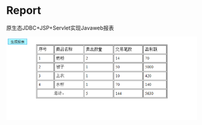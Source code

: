 # Report
原生态JDBC+JSP+Servlet实现Javaweb报表

![](https://github.com/jjc123/Report/blob/master/image/%25F%5BS5PW6GV%5BRH5Q5IYN%5DVR2.png?raw=true )
